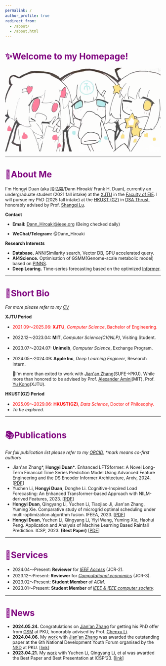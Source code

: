 ```yaml
---
permalink: /
author_profile: true
redirect_from: 
  - /about/
  - /about.html
---
```

<style>
  .md-typeset h1,
  .md-content__button {
    display: none;
  }
</style>
# <span style="color: purple;">✨Welcome to my Homepage!</span>

<img src="https://raw.githubusercontent.com/DANNHIROAKI/New-Picture-Bed/main/img/2798b64df66f846f7d0ca396e1419d3.png" alt="4ea0326ef75c39ddd83a0f807c1d944" width=600 /> 

---

# <span style="color: purple;">👤About Me</span>

I'm Hongyi Duan  (aka 段弘毅/Dann Hiroaki/ Frank H. Duan), currently an undergraduate student (2021 fall intake) at the [XJTU](http://en.xjtu.edu.cn/) in the [Faculty of EIE](https://eie.xjtu.edu.cn/en/index.htm). I will pursue my PhD (2025 fall intake) at the [HKUST (GZ)](https://www.hkust-gz.edu.cn) in [DSA Thrust](https://dsa.hkust-gz.edu.cn/), honorably advised by Prof. [Shangqi Lu](https://shangqilu.github.io/).  

**Contact**

- **Email:** [Dann_Hiroaki@ieee.org](mailto:Dann_Hiroaki@ieee.org) (Being checked daily) 

- **WeChat/Telegram:** @Dann_Hiroaki

**Research Interests**  

- **Database.** ANN/Similarity search, Vector DB, GPU accelerated query.
- **AI4Science.** Optimisation of GSMM(Genome-scale metabolic model) based on [PINNS](https://arxiv.org/abs/1711.10561).
- **Deep Learing.** Time-series forecasting based on the optimized [Informer](https://arxiv.org/abs/2012.07436).

---

# <span style="color: purple;">📇Short Bio</span> 

*For more please refer to my [CV](https://raw.githubusercontent.com/DANNHIROAKI/New-Picture-Bed/main/img/CV_2_Pages_EN.pdf)*  

**XJTU Period** 

- <span style="color: red;">2021.09～2025.06: **XJTU**, *Computer Science*, Bachelor of Engineering.</span> 
- 2022.12～2023.04: **MIT**, *Computer Science(CV/NLP)*, Visiting Student.
- 2023.07～2024.07: **Unimelb**, *Computer Science*, Exchange Program.
- 2024.05～2024.09: **Apple Inc**, *Deep Learning Engineer*, Research Intern.

  🥰I'm more than exited to work with [Jian'an Zhang](https://scholar.google.com/citations?user=_GX9j1YAAAAJ&hl)(SUFE→PKU). While more than honored to be advised by Prof. [Alexander Amini](https://www.mit.edu/~amini/)(MIT), Prof. [Yu Kong](https://gr.xjtu.edu.cn/en/web/yukong)(XJTU).

**HKUST(GZ) Period**

- <span style="color: red;">2025.09～2029.06: **HKUST(GZ)**, *Data Science*, Doctor of Philosophy.</span> 
- *To be explored.* 

---

# <span style="color: purple;">📚Publications</span>

*For full publication list please refer to my [ORCID](https://orcid.org/0000-0002-2082-5363), \*mark means co-first authors*  

- Jian'an Zhang*, **Hongyi Duan\***. Enhanced LFTSformer: A Novel Long-Term Financial Time Series Prediction Model Using Advanced Feature Engineering and the DS Encoder Informer Architecture, Arxiv, 2024. [[PDF](https://raw.githubusercontent.com/DANNHIROAKI/New-Picture-Bed/main/img/2310.01884v2.pdf)]  
- Yuchen Li, **Hongyi Duan**, Donghe Li. Cognitive-Inspired Load Forecasting: An Enhanced Transformer-based Approach with NILM-derived Features, 2023. [[PDF](https://raw.githubusercontent.com/DANNHIROAKI/New-Picture-Bed/main/img/NILMformer.pdf)] 
- **Hongyi Duan**, Qingyang Li, Yuchen Li, Tiaojiao Ji, Jian'an Zhang, Yuming Xie. Comparative study of microgrid optimal scheduling under multi-optimization algorithm fusion. IFEEA, 2023. [[PDF](https://raw.githubusercontent.com/DANNHIROAKI/New-Picture-Bed/main/img/Comparative_study_of_microgrid_optimal_scheduling_under_multi-optimization_algorithm_fusion.pdf)]  
- **Hongyi Duan**, Yuchen Li, Qingyang Li, Yiyi Wang, Yuming Xie, Haohui Peng. Application and Analysis of Machine Learning Based Rainfall Prediction. ICSP, 2023. **(Best Paper)** [[PDF](https://raw.githubusercontent.com/DANNHIROAKI/New-Picture-Bed/main/img/Application_and_Analysis_of_Machine_Learning_Based_Rainfall_Prediction.pdf)]  

---

# <span style="color: purple;">🌵Services</span>

- 2024.04～Present: **Reviewer** for *[IEEE Access](https://ieeeaccess.ieee.org/)* (JCR-2). 
- 2023.12～Present: **Reviewer** for *[Computational economics](https://link.springer.com/journal/10614)* (JCR-3). 
- 2023.02～Present: **Student Member** of *[ACM](acm.org)*. 
- 2023.01～Present: **Student Member** of *[IEEE & IEEE computer society](ieee.org)*. 

---

# <span style="color: purple;">📢News</span> 

- **2024.05.24.** Congratulations on [Jian'an Zhang](https://scholar.google.com/citations?user=_GX9j1YAAAAJ&hl) for getting his PhD offer from [GSM](https://en.gsm.pku.edu.cn/) at PKU, honorably advised by Prof. [Chenxu Li](https://en.gsm.pku.edu.cn/faculty/cxli/).   
- **2024.04.06.** My [work](https://arxiv.org/abs/2310.01884v1) with [Jian'an Zhang](https://scholar.google.com/citations?user=_GX9j1YAAAAJ&hl) was awarded the outstanding paper at the 6th National Development Youth Forum organised by the [NSD](https://nsd.pku.edu.cn/) at PKU. [[link](https://mp.weixin.qq.com/s/nWHSswtN0Lx6qDYpxc_3fw)]
- **2023.04.21.** My [work](https://ieeexplore.ieee.org/document/10248891) with Yuchen Li, Qingyang Li, et al was awarded the Best Paper and Best Presentation at ICSP'23. [[link](https://ic-icsp.org/cryxcwsf)]

 

